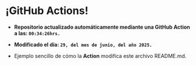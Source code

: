 # ¡GitHub Actions!
* **Repositorio actualizado automáticamente mediante una GitHub Action a las: `00:34:26hrs.`**
* **Modificado el día: `29, del mes de junio, del año 2025.`**

* Ejemplo sencillo de cómo la **Action** modifica este archivo README.md.
